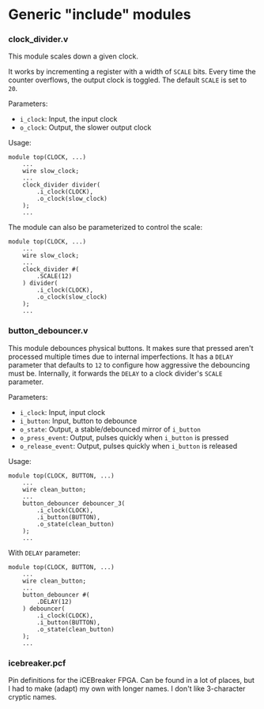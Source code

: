 # Generic "include" modules

### clock_divider.v

This module scales down a given clock.

It works by incrementing a register with a width of `SCALE` bits. Every time the counter overflows,
the output clock is toggled. The default `SCALE` is set to `20`.

Parameters:

* `i_clock`: Input, the input clock
* `o_clock`: Output, the slower output clock

Usage:

```
module top(CLOCK, ...)
    ...
    wire slow_clock;
    ...
    clock_divider divider(
        .i_clock(CLOCK),
        .o_clock(slow_clock)
    );
    ...
```

The module can also be parameterized to control the scale:

```
module top(CLOCK, ...)
    ...
    wire slow_clock;
    ...
    clock_divider #(
        .SCALE(12)
    ) divider(
        .i_clock(CLOCK),
        .o_clock(slow_clock)
    );
    ...
```

### button_debouncer.v

This module debounces physical buttons. It makes sure that pressed aren't processed multiple times due
to internal imperfections. It has a `DELAY` parameter that defaults to `12` to configure how aggressive
the debouncing must be. Internally, it forwards the `DELAY` to a clock divider's `SCALE` parameter.

Parameters:

* `i_clock`: Input, input clock
* `i_button`: Input, button to debounce
* `o_state`: Output, a stable/debounced mirror of `i_button`
* `o_press_event`: Output, pulses quickly when `i_button` is pressed
* `o_release_event`: Output, pulses quickly when `i_button` is released

Usage:

```
module top(CLOCK, BUTTON, ...)
    ...
    wire clean_button;
    ...
    button_debouncer debouncer_3(
        .i_clock(CLOCK),
        .i_button(BUTTON),
        .o_state(clean_button)
    );
    ...
```

With `DELAY` parameter:

```
module top(CLOCK, BUTTON, ...)
    ...
    wire clean_button;
    ...
    button_debouncer #(
        .DELAY(12)
    ) debouncer(
        .i_clock(CLOCK),
        .i_button(BUTTON),
        .o_state(clean_button)
    );
    ...
```

### icebreaker.pcf

Pin definitions for the iCEBreaker FPGA. Can be found in a lot of places, but I had to
make (adapt) my own with longer names. I don't like 3-character cryptic names.
